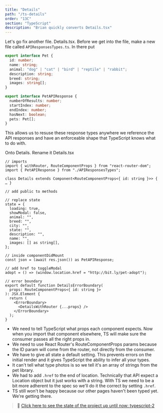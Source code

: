 ```yaml
---
title: "Details"
path: "/ts-details"
order: "13C"
section: "TypeScript"
description: "Brian quickly converts Details.tsx"
---
```


Let's go fix another file. Details.tsx. Before we get into the file, make a new file called `APIResponsesTypes.ts`. In there put

```typescript
export interface Pet {
  id: number;
  name: string;
  animal: "dog" | "cat" | "bird" | "reptile" | "rabbit";
  description: string;
  breed: string;
  images: string[];
}

export interface PetAPIResponse {
  numberOfResults: number;
  startIndex: number;
  endIndex: number;
  hasNext: boolean;
  pets: Pet[];
}
```

This allows us to resuse these response types anywhere we reference the API responses and have an enforceable shape that TypeScript knows what to do with.

Onto Details. Rename it Details.tsx

```tsx
// imports
import { withRouter, RouteComponentProps } from "react-router-dom";
import { PetAPIResponse } from "./APIResponsesTypes";

class Details extends Component<RouteComponentProps<{ id: string }>> { … }

// add public to methods

// replace state
state = {
  loading: true,
  showModal: false,
  animal: "",
  breed: "",
  city: "",
  state: "",
  description: "",
  name: "",
  images: [] as string[],
};

// inside componentDidMount
const json = (await res.json()) as PetAPIResponse;

// add href to toggleModal
adopt = () => (window.location.href = "http://bit.ly/pet-adopt");

// error boundary
export default function DetailsErrorBoundary(
  props: RouteComponentProps<{ id: string }>
): JSX.Element {
  return (
    <ErrorBoundary>
      <DetailsWithRouter {...props} />
    </ErrorBoundary>
  );
}
```

- We need to tell TypeScript what props each component expects. Now when you import that component elsewhere, TS will make sure the consumer passes all the right props in.
- We need to use React Router's RouteComponentProps params because the ID param will come from the router, not directly from the consumer.
- We have to give all state a default setting. This prevents errors on the initial render and it gives TypeScript the ability to infer all your types.
- It can't tell what type photos is so we tell it's an array of strings from the pet library.
- We had to add `.href` to the end of location. Technically that API expect a Location object but it just works with a string. With TS we need to be a bit more adherent to the spec so we'll do it the correct by setting `.href`.
- TS still won't be happy because our other pages haven't been typed yet. We're getting there.

> 🏁 [Click here to see the state of the project up until now: typescript-2][step]

[step]: https://github.com/btholt/citr-v6-project/tree/master/typescript-2
